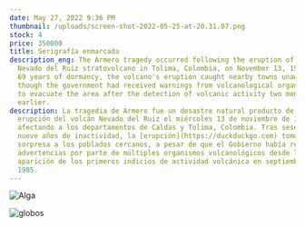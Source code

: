 ```yaml
---
date: May 27, 2022 9:36 PM
thumbnail: /uploads/screen-shot-2022-05-25-at-20.31.07.png
stock: 4
price: 350000
title: Serigrafía enmarcada
description_eng: The Armero tragedy occurred following the eruption of the
  Nevado del Ruiz stratovolcano in Tolima, Colombia, on November 13, 1985. After
  69 years of dormancy, the volcano's eruption caught nearby towns unaware, even
  though the government had received warnings from volcanological organizations
  to evacuate the area after the detection of volcanic activity two months
  earlier.
description: La tragedia de Armero fue un desastre natural producto de la
  erupción del volcán Nevado del Ruiz el miércoles 13 de noviembre de 1985,
  afectando a los departamentos de Caldas y Tolima, Colombia. Tras sesenta y
  nueve años de inactividad, la [erupción](https://duckduckgo.com) tomó por
  sorpresa a los poblados cercanos, a pesar de que el Gobierno había recibido
  advertencias por parte de múltiples organismos vulcanológicos desde la
  aparición de los primeros indicios de actividad volcánica en septiembre de
  1985.
---
```

<div>


![Alga](/uploads/screen-shot-2022-02-02-at-23.14.13.png "Un pie de foto por aquí")


</div>


<div>


![globos](/uploads/screen-shot-2021-12-24-at-16.32.48.png "Otro pie de foto")


</div>

